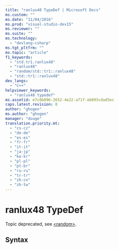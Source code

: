 ```yaml
---
title: "ranlux48 TypeDef | Microsoft Docs"
ms.custom: ""
ms.date: "11/04/2016"
ms.prod: "visual-studio-dev15"
ms.reviewer: ""
ms.suite: ""
ms.technology: 
  - "devlang-csharp"
ms.tgt_pltfrm: ""
ms.topic: "article"
f1_keywords: 
  - "std.tr1.ranlux48"
  - "ranlux48"
  - "random/std::tr1::ranlux48"
  - "std::tr1::ranlux48"
dev_langs: 
  - "C++"
helpviewer_keywords: 
  - "ranlux48 typedef"
ms.assetid: e7c0b096-2652-4e22-a71f-ab093cdad5ec
caps.latest.revision: 8
author: "ghogen"
ms.author: "ghogen"
manager: "douge"
translation.priority.mt: 
  - "cs-cz"
  - "de-de"
  - "es-es"
  - "fr-fr"
  - "it-it"
  - "ja-jp"
  - "ko-kr"
  - "pl-pl"
  - "pt-br"
  - "ru-ru"
  - "tr-tr"
  - "zh-cn"
  - "zh-tw"
---
```

# ranlux48 TypeDef
Topic deprecated, see [\<random>](../Topic/%3Crandom%3E.md).  
  
## Syntax
